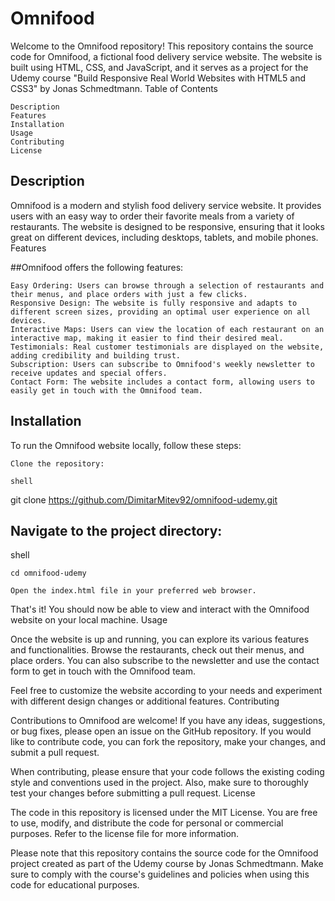 # Omnifood



Welcome to the Omnifood repository! This repository contains the source code for Omnifood, a fictional food delivery service website. The website is built using HTML, CSS, and JavaScript, and it serves as a project for the Udemy course "Build Responsive Real World Websites with HTML5 and CSS3" by Jonas Schmedtmann.
Table of Contents

    Description
    Features
    Installation
    Usage
    Contributing
    License

## Description

Omnifood is a modern and stylish food delivery service website. It provides users with an easy way to order their favorite meals from a variety of restaurants. The website is designed to be responsive, ensuring that it looks great on different devices, including desktops, tablets, and mobile phones.
Features

##Omnifood offers the following features:

    Easy Ordering: Users can browse through a selection of restaurants and their menus, and place orders with just a few clicks.
    Responsive Design: The website is fully responsive and adapts to different screen sizes, providing an optimal user experience on all devices.
    Interactive Maps: Users can view the location of each restaurant on an interactive map, making it easier to find their desired meal.
    Testimonials: Real customer testimonials are displayed on the website, adding credibility and building trust.
    Subscription: Users can subscribe to Omnifood's weekly newsletter to receive updates and special offers.
    Contact Form: The website includes a contact form, allowing users to easily get in touch with the Omnifood team.

## Installation

To run the Omnifood website locally, follow these steps:

    Clone the repository:

    shell

git clone https://github.com/DimitarMitev92/omnifood-udemy.git

## Navigate to the project directory:

shell

    cd omnifood-udemy

    Open the index.html file in your preferred web browser.

That's it! You should now be able to view and interact with the Omnifood website on your local machine.
Usage

Once the website is up and running, you can explore its various features and functionalities. Browse the restaurants, check out their menus, and place orders. You can also subscribe to the newsletter and use the contact form to get in touch with the Omnifood team.

Feel free to customize the website according to your needs and experiment with different design changes or additional features.
Contributing

Contributions to Omnifood are welcome! If you have any ideas, suggestions, or bug fixes, please open an issue on the GitHub repository. If you would like to contribute code, you can fork the repository, make your changes, and submit a pull request.

When contributing, please ensure that your code follows the existing coding style and conventions used in the project. Also, make sure to thoroughly test your changes before submitting a pull request.
License

The code in this repository is licensed under the MIT License. You are free to use, modify, and distribute the code for personal or commercial purposes. Refer to the license file for more information.

Please note that this repository contains the source code for the Omnifood project created as part of the Udemy course by Jonas Schmedtmann. Make sure to comply with the course's guidelines and policies when using this code for educational purposes.

